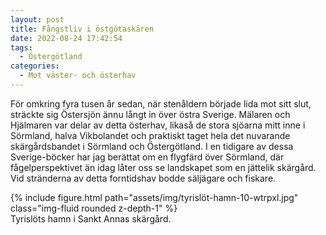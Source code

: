 ```yaml
---
layout: post
title: Fångstliv i östgötaskären
date: 2022-08-24 17:42:54
tags: 
  - Östergötland 
categories: 
  - Mot väster- och österhav
---
```


För omkring fyra tusen år sedan, när stenåldern började lida mot sitt slut, sträckte sig Östersjön ännu långt in över östra Sverige. Mälaren och Hjälmaren var delar av detta österhav, likaså de stora sjöarna mitt inne i Sörmland, halva Vikbolandet och praktiskt taget hela det nuvarande skärgårdsbandet i Sörmland och Östergötland. I en tidigare av dessa Sverige-böcker har jag berättat om en flygfärd över Sörmland, där fågelperspektivet än idag låter oss se landskapet som en jättelik skärgård. Vid stränderna av detta forntidshav bodde säljägare och fiskare.

<div class="row mt-3">
    <div class="col-sm mt-3 mt-md-0">
        {% include figure.html path="assets/img/tyrislöt-hamn-10-wtrpxl.jpg" class="img-fluid rounded z-depth-1" %}
    </div>
</div>
<div class="caption">
    Tyrislöts hamn i Sankt Annas skärgård.
</div>


